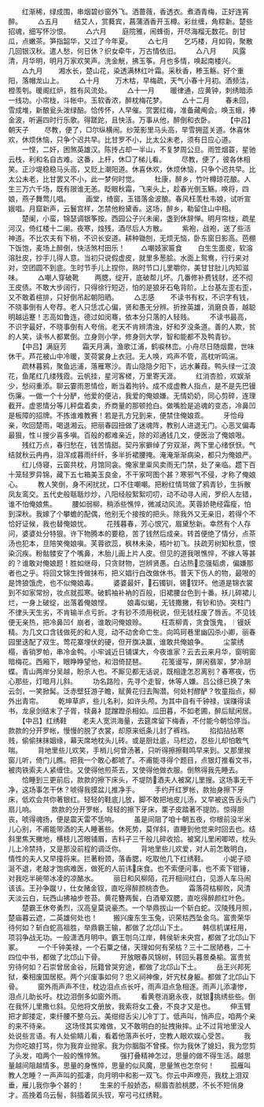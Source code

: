 <!-- { "loadSidebar": true } -->
　　红渐稀，绿成围，串烟碧纱窗外飞。洒蔷薇，香透衣。煮酒青梅，正好连宵醉。
　　△五月
　　结艾人，赏蕤宾，菖蒲酒香开玉樽。彩丝缠，角粽新。楚些招魂，细写怀沙恨。
　　△六月
　　庭院雅，闹蜂衙，开尽海榴无数花。剖甘瓜，点嫩茶。笋指韶华，又过了今年夏。
　　△七月
　　乞巧楼，月如钩，聚散几回银汉秋。遣人愁，何日休？织女牵牛，万古情依旧。
　　△八月
　　风露清，月华明，明月万家欢笑声。洗金觥，拂玉筝。月也多情，唤起南楼兴。
　　△九月
　　湘水长，楚山花，染透满林红叶霜。采秋香，糁玉觞。好个重阳，落帽龙山上。
　　△十月
　　万木枯，早梅疏，天气小春十月初。酒频沽，橙羡刳。暖阁红炉，胜有风流处。
　　△十一月
　　暖律通，应黄钟，刺绣暗添一线功。小帘栊，斗帐中。玉软香浓，醉枕梅花梦。
　　△十二月
　　春未回，雪成堆，新酿瓮头泼绿醅。恰传怀，人早催。赏罢红梅，准备藏阄会。唤玉蛾，捧金波，听遍四时行乐歌。得蹉跎，且快活。万事从他，醉倒和衣卧。
　　【中吕】朝天子
　　尽教，便了，□尔纵横闹。纱笼影里马头高，早雪拥蓝关道。休喜休欢，休烦休恼，只争个迟共早。比甘罗不小，比太公未老，须有日应心道。
　　一悭，二奸，困煞英雄汉。陈抟占却一半山，不复梦周公旦。雨笠烟蓑，星驰云栈，利和名自古难。这番，上杆，休□了梯儿看。
　　尽教，便了，彼各休相笑。正沙堤稳稳马头高，又贬上潮阳道。休喜休欢，休烦休恼，只争个迟共早。比太公未老，比甘罢又不小，此一梦何时觉。
　　杜康，醉乡，竹叶樽琼花酿。人生三万六千场，既有限谁无恙。眨眼秋霜，飞来头上，趁春光倒玉觞。唤将，四娘，燕子舞莺儿唱。
　　画堂，绮窗，玉错落金波酿。春风枉羡杜韦娘，试听宣娥唱。月窟新声，云鬟宫样，怎禁他粉黛香。这场，醉乡，勒留住山中相。
　　楚阑，小蛮，锦瑟调银筝按。西园公子兴未阑，盏到休辞惮。明月帘栊，疏星河汉，倚红楼十二阑。夜寒，烛残，酒尽后人方散。
　　紫袍，战袍，送了些活神道。不比农夫有下梢，不识长安道。耕种锄刨，无烦无恼，卧东窗日影高。芭棚下饭饱，麦场上醉倒，快活煞村田乐！
　　△嘲妓家匾食
　　白生生面皮，软溶溶肚皮，抄手儿得人意。当初只说假虚皮，就里多葱脍。水面上鸳鸯，行行来对对，空团圆不到底。生时节手儿上捏你，熟时节口儿里嚼你，美甘甘肚儿内知滋味。
　　△嘲人穿破靴
　　两腮，绽开，底破帮儿坏。几番修补费钱财，还不彻王皮债。不敢大步阔行，只得徐行短迈，怕的是狼牙石龟背阶。上台基左歪右歪，又不敢着楦排，只好倒吊起朝阳晒。
　　△志感
　　不读书有权，不识字有钱，不晓事倒有人夸荐。老人只恁忒心偏，贤和愚无分辨。折挫英雄，消磨良善，越聪明越运蹇！志高如鲁连，德过如闵骞，依本分只落的人轻贱。
　　不读书最高，不识字最好，不晓事倒有人夸俏。老天不肯辨清浊，好和歹没条道。善的人欺，贫的人笑，读书人都累倒。立身则小学，修身则大学，智和能都不及鸭青钞。
　　【中吕】满庭芳
　　霜天月满，渔歌江浦，鹤唳林峦。小舟尽日随烟爨，世味休干。芦花被山中冷暖，芰荷裳身上衣冠。无人唤，鸡声不管，高枕听鸣湍。
　　疏林暮鸦，聚鱼远浦，落雁寒沙。青山隐隐夕阳下，远水蒹葭。鸭头绿一江浪花，鱼尾红几缕残霞。云帆挂，星河客槎，万里寄天涯。
　　红消杏脸，欢娱渐少，愁闷重添。聊云霎雨恩情俭，断当着拘钤。成不成虚教人指点，是不是先巴镘伤廉。一做一个十分酽，他爱的便沾，我爱的俺娘嫌。无情奶奶，同心剪碎，连理截开。虚恩情分等儿秤盘着卖，乔商量的那顿抢白。做嘴脸是追魂的变态，冷鼻凹是板障的招牌。不拣谁难教赛！若是孔方兄到来，便禁住俺娘乖。
　　牙恰母亲，吹回楚雨，喝退湘云。把丽春园扭做了迷魂阵，教别人进退无门。心恶叉偏毒最狠，性ㄐ搜少喜多嗔。百般的都难亲近，除的邓通钱几文，便医治了俺娘哏。
　　残红万点，春归愁在，钱苦情甜。契丹家擗绰了穷双渐，两下里心绪恹恹。气结就秋云冉冉，泪浑成暮雨纤纤，多半折裙腰掩。淹淹渐渐病染，都只为俺娘严。
　　红儿侍寝，云窗共枕，月馆同衾。俺家里粜风卖雨无门禁，处了亲临。趱下百十笼轻罗异锦，藏下五七箱美玉良金，不干家呵图个甚？寒邪气不侵，才称了俺娘心。
　　教人笑倒，身不闲扰扰，口不住嘲嘲。把粉红情骂做了鸦青钞，生拆散凤友鸾交。五代史般聒聒炒炒，八阳经般絮絮叨叨，动不动寻人闹，罗织人左错，谁不怕俺娘焦。
　　腰如弱柳，稍添些憔悴，微减动风流。芙蓉娇艳经霜瘦，怕到深秋。我嫁了个攀蟾的配偶，他别无个接按的把头。除我外又无亲旧，若得个不恰好证候，我也替俺娘忧。
　　花残暮春，芳心恨冗，眉黛愁新。幸然有个人存问，婆婆处分特狠。许下物腾本的要稳，苦了钱然后成亲。转首便绝了情分，点茶汤也犯本，旦陪笑俺娘嗔。芙蓉欲蕊，枫林未染，梧叶初飞。扶疏芳树知秋意，恨染沉疾。粉骷髅安了个嘴鼻，木胎儿画上片人皮。但见的道我哏憔悴，不嫁人等甚的？谁敢对俺娘题！胜如继母，只贪财物，岂辨贤愚。白沾热恋强韬虏，偏嫌那者也之乎。将回文锦生抟做抹布，把义娼行白改做休书。普天下伤人的物，最哏的是馋狼饿虎，也不似俺娘毒。
　　婆婆最奸，石镯钏，锡钗环。他道是锦衣裳到不如家常扮，妆点就孤寒。破鹤袖补衲的百般，旧裙腰台色到十番。袄儿碎裙儿烂，一身上破绽，出落着俺娘悭。
　　娘毒似蝎，无钱撒撇，有钞和协。突柱门不律头天生劣，不肯输半点亏折。才有钞不须用税说，但无钱枉废了唇舌。不见钱便无亲热，把冷鼻凹亻崩者，谁敢问俺娘赊。
　　枉乖柳青，贪食饿鬼，︱镘妖精。为几文口含钱做死的和人竞，动不动舍命亡生。向鸣珂巷里幽囚杀小卿，丽春园里迭配了双生。莺花寨埋伏的硬，但开旗决赢，谁敢共俺娘争。
　　尘蒙绣榻，香销罗帕，串冷金鸭。小牢诚近日铺谋大，今夜谁家？云去云来月华，窗明窗暗梅花。西厢下，眼睁睁望他，和泪倚琵琶。
　　花笺谩写，屏闲翡翠，梦冷胡蝶。青山两岸分吴越，盼杀人也。不厮见都无话说，既相逢怎忍离别？春寒夜，伤心那些，灯暗月儿斜。
　　功名路险，先寻个走智，休等人嫌。吕公绦已换了朱云剑，一笑掀髯。泛赤壁狂游子瞻，赋黄花归去陶潜。何处村醪酽？牧童指点，柳外出青帘。
　　乾坤草庐，些儿名利，如许头颅。为其中自有千钟禄，误赚得读书，龙泉剑结末了子胥，犊鼻衤昆蹭蹬杀相如。瓜田暮，不如老圃，醉后赋闲居。
　　【中吕】红绣鞋
　　老夫人宽洪海量，去筵席留下梅香，不付能今朝恰停当。款款的分开罗帐，慢慢的脱了衣裳，却原来纸条儿封了裤裆。
　　掐掐拈拈寒贱，偷偷抹抹姻缘，幕天席地枕头儿砖。或是厨灶底，马栏边，忍些儿却怕敢气喘。
　　背地里些儿欢笑，手梢儿何曾汤著，只听得擦擦鞋鸣早来到。又那里挨窗儿听，倚门儿瞧。把我一个敢心都唬了。不甫能寻得个题目，点银灯推看文书，被肉铁索夫人紧缠住。又使得他煎茶去，又使得他做衣服。倒熬得我先睡去。
　　恰睡到三更前后，款款的擦下床头，不堤防酒夫人被窝儿里搜。这场事无干净，这场事怎干休？唬得我摸盆儿推净手。
　　手约开红罗帐，款抬身擦下牙床，低欢会共你著银红。轻轻的鞋底儿放，脚不敢把地皮儿汤，又早被这告舌头门扇儿响。
　　款款的分开罗帐，轻轻的擦下牙床，栗子皮踏著不提防。惊得胆丧，唬得魂扬，便是震天雷不恁响。
　　虽是间阻了咱十朝五夜，你根前没半米儿心别，不甫能带酒的夫人睡著些。休死势，莫佯斜，直睡到他觉来时回去也。结斜里焦天撇地，横枝儿苫眼铺眉，吉料子三千般儿碎收拾。被窝儿里闲唧哝，枕头儿上冷禁持，又是那没前程的调泛你。
　　背地里些儿欢爱，对人前怎敢明白，情性的夫人又早撞将来。拦著粉颈，落香腮，吃取他几下红绣鞋。
　　小妮子顽涎不退，老敲才饱病难医，做死的人前讳床食。也不索便问事，也不索下钳锤，对我吃半碗带冰凌的凉酪水。
　　丽日和风柳陌，花开相间红白，见游人车马闹该该。王孙争蹴リ，仕女赌金钗，直吃得醉颜桃杏色。
　　霜落荷枯柳败，风清天淡云白，玩西山拂袖步苍苔。黄花簪两鬓，白酒晕双腮，直吃得醉颜红叶色。
　　楚霸王休夸勇烈，汉高皇莫说豪杰。一个举鼎拔山一个斩白蛇。汉陵残月照，楚庙暮云遮，二英雄何处也！
　　搬兴废东生玉兔，识荣枯西坠金乌。富贵荣华待何如？斩白蛇高祖胜，举鼎霸王输，都做了北邙山下土。
　　韩信机谋枉用，项羽争战无功。一般潇洒月明中。霸王刎乌江岸，韩侯斩未央宫，都做了北邙山下冢。
　　一个千钟美禄，一个石粟之储，天理如何有荣枯？三十二居陋巷，二十四位中书，都做了北邙山下骨。
　　开放眼春风锦树，转回头暮景桑榆。富贵贫穷待何如？石崇曾居金谷，阮籍曾哭穷途，都做了北邙山下土。
　　岳王兴邦死狱，秦相废国居枢。两个兴废事如何？忠义祠神像，奸宄杖身躯。都做了北邙山下骨。
　　窗外雨声声不住，枕边泪点点长吁，雨声泪点急相逐。雨声儿添凄惨，泪点儿助长吁。枕边泪倒多如窗外雨。
　　看黄卷消磨永夜，就银挑绣些些。倒在我怀儿里撒乜斜。见他将文册放，我索将女工叠，不良才又是也。
　　伸玉臂把才郎搂定，束纤腰不整乌云。美绀绀舌尖儿冷丁丁。低声叫，悄声应，咱两个亲的来不待亲。
　　这场怪其实难做，又不敢明白的扯拽揪摔。止不过背地里没人处说些言语。有人处偷睛儿看，看着他落声长吁，空教人眼欢娱心受苦。
　　我为你吃娘打骂，你为我弃业抛家。我为你胭脂不曾搽。你为我休了媳妇，我为您剪了头发，咱两个一般的憔悴煞。
　　强打叠精神怎过，思量的做不得生活。越思量越间阻越情多。思量的身憔悴，思量的似风魔，思量煞也怎奈何！
　　孤雁叫教人怎睡？一声声叫的孤凄，向月明中和影一双飞。你云中声嘹亮，我枕上泪双垂，雁儿我你争个甚的！
　　生来的千般娇态，柳眉杏脸桃腮，不长不短俏身才。高挽着乌云髻，斜插着凤头钗，窄弓弓红绣鞋。

